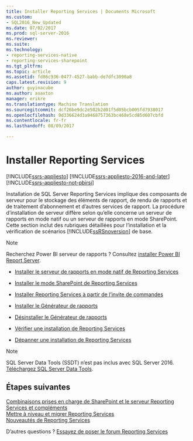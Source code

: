 ```yaml
---
title: Installer Reporting Services | Documents Microsoft
ms.custom:
- SQL2016_New_Updated
ms.date: 07/02/2017
ms.prod: sql-server-2016
ms.reviewer: 
ms.suite: 
ms.technology:
- reporting-services-native
- reporting-services-sharepoint
ms.tgt_pltfrm: 
ms.topic: article
ms.assetid: fd86c936-0477-4527-babb-de7dfc3090a8
caps.latest.revision: 9
author: guyinacube
ms.author: asaxton
manager: erikre
ms.translationtype: Machine Translation
ms.sourcegitcommit: dcf26be9dc2e502b2d01f5d05bcb005fd7938017
ms.openlocfilehash: 9d336624d3a9468757363bc468e5cd85d607cbfd
ms.contentlocale: fr-fr
ms.lasthandoff: 08/09/2017

---
```

# <a name="install-reporting-services"></a>Installer Reporting Services

[!INCLUDE[ssrs-appliesto](../../includes/ssrs-appliesto.md)] [!INCLUDE[ssrs-appliesto-2016-and-later](../../includes/ssrs-appliesto-2016-and-later.md)] [!INCLUDE[ssrs-appliesto-not-pbirsi](../../includes/ssrs-appliesto-not-pbirs.md)]

Installation de SQL Server Reporting Services implique des composants de serveur pour le stockage des éléments de rapport, de rendu de rapports et de traitement d’abonnement et d’autres services de rapport.  La procédure d’installation de serveur diffère selon qu’elle concerne un serveur de rapports en mode natif ou un serveur de rapports en mode SharePoint. Cette section inclut des rubriques détaillées pour l’installation et la vérification de scénarios [!INCLUDE[ssRSnoversion](../../includes/ssrsnoversion-md.md)] de base.

> [!NOTE]
> Recherchez Power BI serveur de rapports ? Consultez [installer Power BI Report Server](https://powerbi.microsoft.com/documentation/reportserver-install-report-server/).

- [Installer le serveur de rapports en mode natif de Reporting Services](install-reporting-services-native-mode-report-server.md)

- [Installer le mode SharePoint de Reporting Services](../../reporting-services/install-windows/install-reporting-services-sharepoint-mode.md)

- [Installer Reporting Services à partir de l’invite de commandes](../../reporting-services/install-windows/install-reporting-services-at-the-command-prompt.md)

- [Installer le Générateur de rapports](../../reporting-services/install-windows/install-report-builder.md)

- [Désinstaller le Générateur de rapports](../../reporting-services/install-windows/uninstall-report-builder.md)

- [Vérifier une installation de Reporting Services](../../reporting-services/install-windows/verify-a-reporting-services-installation.md)

- [Dépanner une installation de Reporting Services](../../reporting-services/install-windows/troubleshoot-a-reporting-services-installation.md)

> [!NOTE]
> SQL Server Data Tools (SSDT) n’est pas inclus avec SQL Server 2016. [Téléchargez SQL Server Data Tools](http://go.microsoft.com/fwlink/?LinkID=616714).

## <a name="next-steps"></a>Étapes suivantes

[Combinaisons prises en charge de SharePoint et le serveur Reporting Services et compléments](../../reporting-services/install-windows/supported-combinations-of-sharepoint-and-reporting-services-server.md)  
[Mettre à niveau et migrer Reporting Services](../../reporting-services/install-windows/upgrade-and-migrate-reporting-services.md)  
[Nouveautés de Reporting Services](http://msdn.microsoft.com/en-us/bc909063-6b84-4b3a-80d2-e93fc04b4b9d)  

D’autres questions ? [Essayez de poser le forum Reporting Services](http://go.microsoft.com/fwlink/?LinkId=620231)

